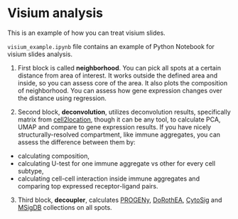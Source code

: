 # Visium analysis

This is an example of how you can treat visium slides.

`visium_example.ipynb` file contains an example of Python Notebook 
for visium slides analysis.

1. First block is called **neighborhood**. You can pick all spots at a certain 
distance from area of interest. It works outside the defined area and inside, so
you can assess core of the area. It also plots the composition of neighborhood.
You can assess how gene expression changes over the distance using regression.

2. Second block, **deconvolution**, utilizes deconvolution results, specifically 
matrix from [cell2location](https://doi.org/10.1038/s41587-021-01139-4), though it
can be any tool, to calculate PCA, UMAP and compare to gene expression results.
If you have nicely structurally-resolved compartment, like immune aggregates, you can 
assess the difference between them by: 
- calculating composition, 
- calculating U-test for one immune aggregate vs other for every cell subtype, 
- calculating cell-cell interaction inside immune aggregates and 
comparing top expressed receptor-ligand pairs.

3. Third block, **decoupler**, calculates [PROGENy](https://doi.org/10.1038/s41467-017-02391-6), 
[DoRothEA](https://doi.org/10.1101%2Fgr.240663.118), 
[CytoSig](https://doi.org/10.1038/s41592-021-01274-5) and 
[MSigDB](https://doi.org/10.1073/pnas.0506580102) collections on all spots.
